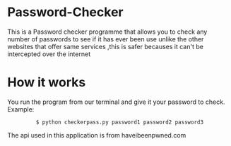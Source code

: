 # Password-Checker
This is a Password checker programme that allows you to check any number of passwords to see if it has ever been use
unlike the other websites that offer same services ,this is safer becauses it can't be intercepted over the internet

# How it works

You run the program from our terminal and give it your password to check.
Example:

             $ python checkerpass.py password1 password2 password3 

The api used in this application is from haveibeenpwned.com
